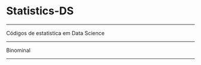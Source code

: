 # Statistics-DS
------------------------------------------
Códigos de estatistica em Data Science

****
Binominal
****

